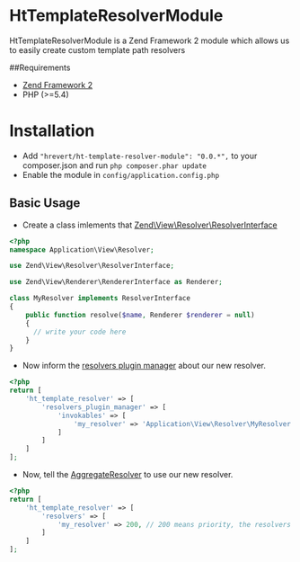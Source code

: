HtTemplateResolverModule
========================

HtTemplateResolverModule is a Zend Framework 2 module which allows us to easily create custom template path resolvers 

##Requirements

* [Zend Framework 2](https://github.com/zendframework/zf2)
* PHP (>=5.4)

# Installation
* Add `"hrevert/ht-template-resolver-module": "0.0.*",` to your composer.json and run `php composer.phar update`
* Enable the module in `config/application.config.php`

## Basic Usage
* Create a class imlements that [Zend\View\Resolver\ResolverInterface](https://github.com/zendframework/zf2/blob/master/library/Zend/View/Resolver/ResolverInterface.php)

```php
<?php  
namespace Application\View\Resolver;

use Zend\View\Resolver\ResolverInterface;

use Zend\View\Renderer\RendererInterface as Renderer;

class MyResolver implements ResolverInterface
{
    public function resolve($name, Renderer $renderer = null)
    {
      // write your code here 
    }
}

```
* Now inform the [resolvers plugin manager](https://github.com/hrevert/HtTemplateResolverModule/blob/master/src/HtTemplateResolverModule/View/Resolver/ResolversPluginManager.php) about our new resolver.

```php
<?php
return [
    'ht_template_resolver' => [
        'resolvers_plugin_manager' => [
            'invokables' => [
                'my_resolver' => 'Application\View\Resolver\MyResolver',
            ]
        ]
    ]
];
```

* Now, tell the [AggregateResolver](https://github.com/zendframework/zf2/blob/master/library/Zend/View/Resolver/AggregateResolver.php) to use our new resolver.

```php
<?php
return [
    'ht_template_resolver' => [
        'resolvers' => [
            'my_resolver' => 200, // 200 means priority, the resolvers with highest priority are consulted first
        ]
    ]
];
```






